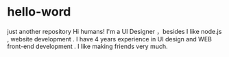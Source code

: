 # hello-word
just another repository
Hi humans!
I'm a UI Designer ，besides  I like node.js , website development .
I have 4 years experience in UI design and WEB front-end development .
I like making friends very much.
